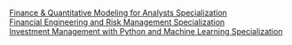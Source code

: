 
[Finance & Quantitative Modeling for Analysts Specialization](https://www.coursera.org/specializations/finance-quantitative-modeling-analysts)  
[Financial Engineering and Risk Management Specialization](https://www.coursera.org/specializations/financialengineering)  
[Investment Management with Python and Machine Learning Specialization](https://www.coursera.org/specializations/investment-management-python-machine-learning)  

